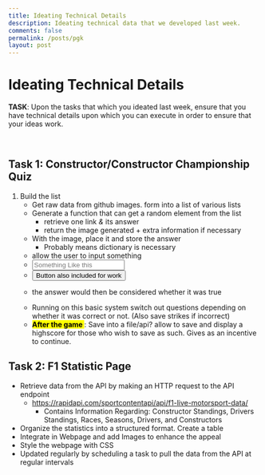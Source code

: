 ```yaml
---
title: Ideating Technical Details 
description: Ideating technical data that we developed last week.
comments: false
permalink: /posts/pgk
layout: post
---
```


<script>

function printTextIfRight(){
    input = document.getElementById("input");
    ret = document.getElementById("ret");
    text = input.value.toLowerCase();
    if (text === "something"){
        console.log("True");
        ret.innerHTML = "true";
    }
    else if (text == ""){
        console.log("Something like this");
        ret.innerHTML = "the answer would then be considered whether it was true";
    }
    else{
        console.log("False");
        ret.innerHTML = "false";
    }

}

</script>
# Ideating Technical Details
**TASK**: Upon the tasks that which you ideated last week, ensure that you have technical details upon which you can execute in order to ensure that your ideas work. 

<br> 

## Task 1: Constructor/Constructor Championship Quiz
1. Build the list
    - Get raw data from github images. form into a list of various lists
    - Generate a function that can get a random element from the list
        - retrieve one link *&* its answer
        - return the image generated + extra information if necessary
    - With the image, place it and store the answer
        - Probably means dictionary is necessary
    - allow the user to input something
    - <input placeholder="Something Like this" id="input"> 
    - <button onclick="printTextIfRight()"> Button also included for work </button>
    - <p id="ret"> the answer would then be considered whether it was true </p>
    - Running on this basic system switch out questions depending on whether it was correct or not. (Also save strikes if incorrect)
    - **<mark> After the game </mark>**:  Save into a file/api? allow to save and display a highscore for those who wish to save as such. Gives as an incentive to continue.

## Task 2: F1 Statistic Page
   - Retrieve data from the API by making an HTTP request to the API endpoint   
     - https://rapidapi.com/sportcontentapi/api/f1-live-motorsport-data/
       - Contains Information Regarding: Constructor Standings, Drivers Standings, Races, Seasons, Drivers, and Constructors
   - Organize the statistics into a structured format. Create a table
   - Integrate in Webpage and add Images to enhance the appeal
   - Style the webpage with CSS
   - Updated regularly by scheduling a task to pull the data from the API at regular intervals

